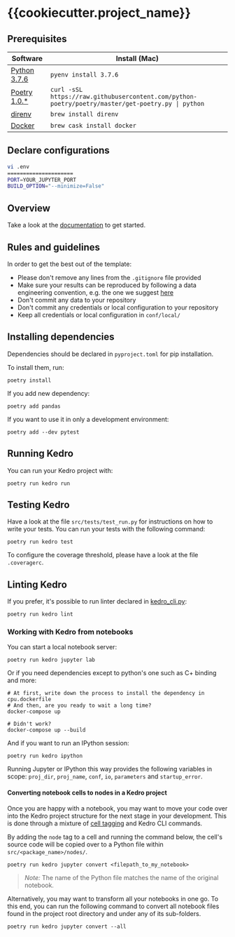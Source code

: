 # {{cookiecutter.project_name}}

## Prerequisites
| Software                 | Install (Mac)              |
|--------------------------|----------------------------|
| [Python 3.7.6][python]   | `pyenv install 3.7.6`      |
| [Poetry 1.0.*][poetry]   | `curl -sSL https://raw.githubusercontent.com/python-poetry/poetry/master/get-poetry.py \| python`|
| [direnv][direnv]         | `brew install direnv`      |
| [Docker][docker]         | `brew cask install docker` |

[python]: https://www.python.org/downloads/release/python-376/
[poetry]: https://python-poetry.org/
[direnv]: https://direnv.net/
[docker]: https://docs.docker.com/docker-for-mac/

## Declare configurations
```bash
vi .env
=====================
PORT=YOUR_JUPYTER_PORT
BUILD_OPTION="--minimize=False"
```

## Overview

Take a look at the [documentation](https://kedro.readthedocs.io) to get started.

## Rules and guidelines

In order to get the best out of the template:
 * Please don't remove any lines from the `.gitignore` file provided
 * Make sure your results can be reproduced by following a data engineering convention, e.g. the one we suggest [here](https://kedro.readthedocs.io/en/latest/06_resources/01_faq.html#what-is-data-engineering-convention)
 * Don't commit any data to your repository
 * Don't commit any credentials or local configuration to your repository
 * Keep all credentials or local configuration in `conf/local/`

## Installing dependencies

Dependencies should be declared in `pyproject.toml` for pip installation.

To install them, run:

```
poetry install
```

If you add new dependency:

```
poetry add pandas
```

If you want to use it in only a development environment:

```
poetry add --dev pytest
```

## Running Kedro

You can run your Kedro project with:

```
poetry run kedro run
```

## Testing Kedro

Have a look at the file `src/tests/test_run.py` for instructions on how to write your tests. You can run your tests with the following command:

```
poetry run kedro test
```

To configure the coverage threshold, please have a look at the file `.coveragerc`.

## Linting Kedro

If you prefer, it's possible to run linter declared in [kedro_cli.py](https://github.com/{{cookiecutter.github_username}}/{{cookiecutter.project_name}}/blob/master/kedro_cli.py):

```
poetry run kedro lint
```

### Working with Kedro from notebooks

You can start a local notebook server:

```
poetry run kedro jupyter lab
```

Or if you need dependencies except to python's one such as C+ binding and more:

```
# At first, write down the process to install the dependency in cpu.dockerfile
# And then, are you ready to wait a long time?
docker-compose up

# Didn't work?
docker-compose up --build
```

And if you want to run an IPython session:

```
poetry run kedro ipython
```

Running Jupyter or IPython this way provides the following variables in
scope: `proj_dir`, `proj_name`, `conf`, `io`, `parameters` and `startup_error`.

#### Converting notebook cells to nodes in a Kedro project

Once you are happy with a notebook, you may want to move your code over into the Kedro project structure for the next stage in your development. This is done through a mixture of [cell tagging](https://jupyter-notebook.readthedocs.io/en/stable/changelog.html#cell-tags) and Kedro CLI commands.

By adding the `node` tag to a cell and running the command below, the cell's source code will be copied over to a Python file within `src/<package_name>/nodes/`.
```
poetry run kedro jupyter convert <filepath_to_my_notebook>
```
> *Note:* The name of the Python file matches the name of the original notebook.

Alternatively, you may want to transform all your notebooks in one go. To this end, you can run the following command to convert all notebook files found in the project root directory and under any of its sub-folders.
```
poetry run kedro jupyter convert --all
```

